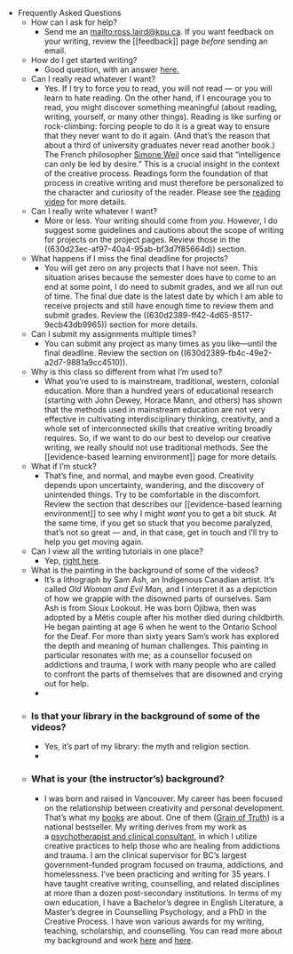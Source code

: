 - Frequently Asked Questions
	- How can I ask for help?
		- Send me an [mailto:ross.laird@kpu.ca](file:///Applications/Logseq.app/Contents/Resources/app/electron.html#mailto-3a-ross-2e-laird-40-kpu-2e-ca). If you want feedback on your writing, review the [[feedback]] page _before_ sending an email.
	- How do I get started writing?
		- Good question, with an answer [here.](https://lab.codered.cloud/skill-development/starting-to-write/)
	- Can I really read whatever I want?
		- Yes. If I try to force you to read, you will not read — or you will learn to hate reading. On the other hand, if I encourage you to read, you might discover something meaningful (about reading, writing, yourself, or many other things). Reading is like surfing or rock-climbing: forcing people to do it is a great way to ensure that they never want to do it again. (And that’s the reason that about a third of university graduates never read another book.) The French philosopher [Simone Weil](https://en.wikipedia.org/wiki/Simone_Weil) once said that “intelligence can only be led by desire.” This is a crucial insight in the context of the creative process. Readings form the foundation of that process in creative writing and must therefore be personalized to the character and curiosity of the reader. Please see the [reading video](https://lab.codered.cloud/basics/on-reading/) for more details.
	- Can I really write whatever I want?
		- More or less. Your writing should come from _*you*_. However, I do suggest some guidelines and cautions about the scope of writing for projects on the project pages. Review those in the ((630d23ec-af97-40a4-95ab-bf3d7f85664d)) section.
	- What happens if I miss the final deadline for projects?
		- You will get zero on any projects that I have not seen. This situation arises because the semester does have to come to an end at some point, I do need to submit grades, and we all run out of time. The final due date is the latest date by which I am able to receive projects and still have enough time to review them and submit grades. Review the ((630d2389-ff42-4d65-8517-9ecb43db9965)) section for more details.
	- Can I submit my assignments multiple times?
		- You can submit any project as many times as you like—until the final deadline. Review the section on ((630d2389-fb4c-49e2-a2d7-9881a9cc4510)).
	- Why is this class so different from what I’m used to?
		- What you’re used to is mainstream, traditional, western, colonial education. More than a hundred years of educational research (starting with John Dewey, Horace Mann, and others) has shown that the methods used in mainstream education are not very effective in cultivating interdisciplinary thinking, creativity, and a whole set of interconnected skills that creative writing broadly requires. So, if we want to do our best to develop our creative writing, we really should not use traditional methods. See the [[evidence-based learning environment]] page for more details.
	- What if I’m stuck?
		- That’s fine, and normal, and maybe even good. Creativity depends upon uncertainty, wandering, and the discovery of unintended things. Try to be comfortable in the discomfort. Review the section that describes our [[evidence-based learning environment]] to see why I might _want_ you to get a bit stuck. At the same time, if you get so stuck that you become paralyzed, that’s not so great — and, in that case, get in touch and I’ll try to help you get moving again.
	- Can I view all the writing tutorials in one place?
		- Yep, [right here](https://lab.codered.cloud/skill-development/).
	- What is the painting in the background of some of the videos?
		- It’s a lithograph by Sam Ash, an Indigenous Canadian artist. It’s called _*Old Woman and Evil Man,*_ and I interpret it as a depiction of how we grapple with the disowned parts of ourselves. Sam Ash is from Sioux Lookout. He was born Ojibwa, then was adopted by a Métis couple after his mother died during childbirth. He began painting at age 6 when he went to the Ontario School for the Deaf. For more than sixty years Sam’s work has explored the depth and meaning of human challenges. This painting in particular resonates with me; as a counsellor focused on addictions and trauma, I work with many people who are called to confront the parts of themselves that are disowned and crying out for help.
		-
	- ### Is that your library in the background of some of the videos?
		- Yes, it’s part of my library: the myth and religion section.
		-
	- ### What is your (the instructor’s) background?
		- I was born and raised in Vancouver. My career has been focused on the relationship between creativity and personal development. That’s what my [books](https://www.rosslaird.com/books/) are about. One of them ([Grain of Truth](https://www.rosslaird.com/books/grain-of-truth/)) is a national bestseller. My writing derives from my work as a [psychotherapist and clinical consultant](https://www.rosslaird.com/services/), in which I utilize creative practices to help those who are healing from addictions and trauma. I am the clinical supervisor for BC’s largest government-funded program focused on trauma, addictions, and homelessness. I’ve been practicing and writing for 35 years. I have taught creative writing, counselling, and related disciplines at more than a dozen post-secondary institutions. In terms of my own education, I have a Bachelor’s degree in English Literature, a Master’s degree in Counselling Psychology, and a PhD in the Creative Process. I have won various awards for my writing, teaching, scholarship, and counselling. You can read more about my background and work [here](https://www.rosslaird.com/about-ross-laird/) and [here](https://www.rosslaird.com/about-ross-laird/testimonials/).